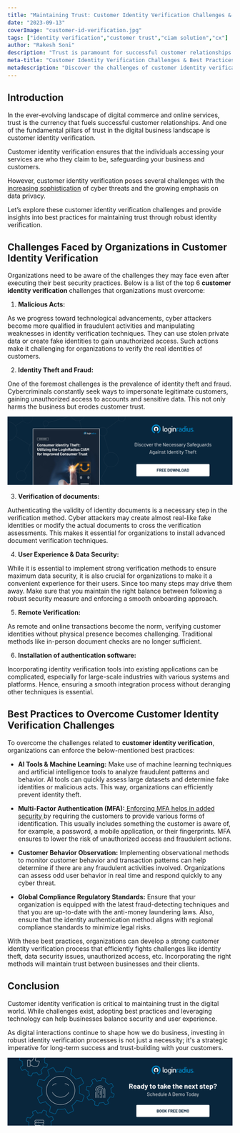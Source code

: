 ```yaml
---
title: "Maintaining Trust: Customer Identity Verification Challenges & Best Practices"
date: "2023-09-13"
coverImage: "customer-id-verification.jpg"
tags: ["identity verification","customer trust","ciam solution","cx"]
author: "Rakesh Soni"
description: "Trust is paramount for successful customer relationships in our digital age. However, customer identity verification faces evolving challenges, from identity theft to balancing security with a seamless user experience. Explore how adopting multi-layered verification, leveraging AI, complying with regulations, and educating users can help businesses maintain trust in the ever-changing landscape of online interactions."
meta-title: "Customer Identity Verification Challenges & Best Practices"
metadescription: "Discover the challenges of customer identity verification and learn best practices to maintain trust. Explore the future of secure online interactions."
---
```


## Introduction

In the ever-evolving landscape of digital commerce and online services, trust is the currency that fuels successful customer relationships. And one of the fundamental pillars of trust in the digital business landscape is customer identity verification. 

Customer identity verification ensures that the individuals accessing your services are who they claim to be, safeguarding your business and customers. 

However, customer identity verification poses several challenges with the [increasing sophistication](https://www.statista.com/statistics/1350460/cybersecurity-threats-at-companies-worldwide-cisos/) of cyber threats and the growing emphasis on data privacy.

Let’s explore these customer identity verification challenges and provide insights into best practices for maintaining trust through robust identity verification.

## Challenges Faced by Organizations in Customer Identity Verification

Organizations need to be aware of the challenges they may face even after executing their best security practices. Below is a list of the top 6 **customer identity verification** challenges that organizations must overcome:

1. **Malicious Acts:**

As we progress toward technological advancements, cyber attackers become more qualified in fraudulent activities and manipulating weaknesses in identity verification techniques. They can use stolen private data or create fake identities to gain unauthorized access. Such actions make it challenging for organizations to verify the real identities of customers. 

2. **Identity Theft and Fraud:**

One of the foremost challenges is the prevalence of identity theft and fraud. Cybercriminals constantly seek ways to impersonate legitimate customers, gaining unauthorized access to accounts and sensitive data. This not only harms the business but erodes customer trust.

[![WP-consumer-id-theft](WP-consumer-id-theft.png)](https://www.loginradius.com/resource/ciam-role-in-customer-trust/)

3. **Verification of documents:** 

Authenticating the validity of identity documents is a necessary step in the verification method. Cyber attackers may create almost real-like fake identities or modify the actual documents to cross the verification assessments. This makes it essential for organizations to install advanced document verification techniques.

4. **User Experience & Data Security:**

While it is essential to implement strong verification methods to ensure maximum data security, it is also crucial for organizations to make it a convenient experience for their users. Since too many steps may drive them away. Make sure that you maintain the right balance between following a robust security measure and enforcing a smooth onboarding approach. 

5. **Remote Verification:**

As remote and online transactions become the norm, verifying customer identities without physical presence becomes challenging. Traditional methods like in-person document checks are no longer sufficient.

6. **Installation of authentication software:**

Incorporating identity verification tools into existing applications can be complicated, especially for large-scale industries with various systems and platforms. Hence, ensuring a smooth integration process without deranging other techniques is essential. 

## Best Practices to Overcome Customer Identity Verification Challenges

To overcome the challenges related to **customer identity verification**, organizations can enforce the below-mentioned best practices:

* **AI Tools & Machine Learning:** Make use of machine learning techniques and artificial intelligence tools to analyze fraudulent patterns and behavior. AI tools can quickly assess large datasets and determine fake identities or malicious acts. This way, organizations can efficiently prevent identity theft. 

* **Multi-Factor Authentication (MFA):**[ Enforcing MFA helps in added security ](https://www.loginradius.com/multi-factor-authentication/)by requiring the customers to provide various forms of identification. This usually includes something the customer is aware of, for example, a password, a mobile application, or their fingerprints. MFA ensures to lower the risk of unauthorized access and fraudulent actions.

* **Customer Behavior Observation:** Implementing observational methods to monitor customer behavior and transaction patterns can help determine if there are any fraudulent activities involved. Organizations can assess odd user behavior in real time and respond quickly to any cyber threat. 

* **Global Compliance Regulatory Standards:** Ensure that your organization is equipped with the latest fraud-detecting techniques and that you are up-to-date with the anti-money laundering laws. Also, ensure that the identity authentication method aligns with regional compliance standards to minimize legal risks. 

With these best practices, organizations can develop a strong customer identity verification process that efficiently fights challenges like identity theft, data security issues, unauthorized access, etc. Incorporating the right methods will maintain trust between businesses and their clients. 

## Conclusion

Customer identity verification is critical to maintaining trust in the digital world. While challenges exist, adopting best practices and leveraging technology can help businesses balance security and user experience. 

As digital interactions continue to shape how we do business, investing in robust identity verification processes is not just a necessity; it's a strategic imperative for long-term success and trust-building with your customers.

[![book-a-free-demo-loginradius](../../assets/book-a-demo-loginradius.png)](https://www.loginradius.com/book-a-demo/)

